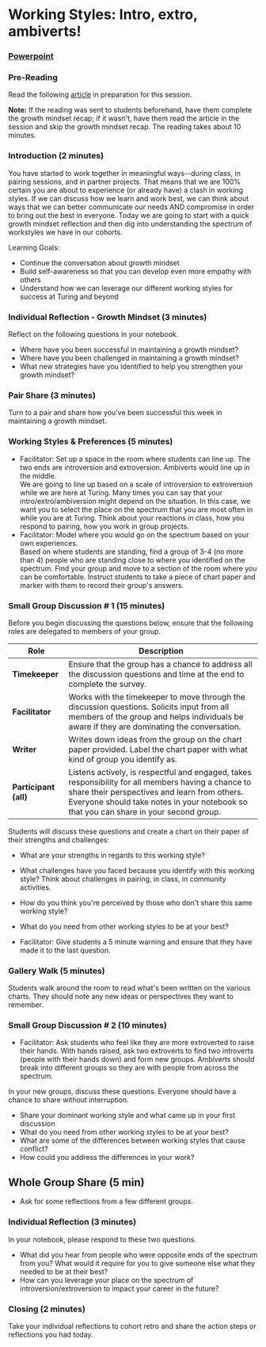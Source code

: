 #  Working Styles:  Intro, extro, ambiverts!

### [Powerpoint](https://docs.google.com/presentation/d/1Dv3pkCbDjEGilq9tPq5ABHySQIQ3zBs489fetFvcZno/edit#slide=id.g1eee055cc6_1_92)

### Pre-Reading

Read the following [article](https://www.fastcompany.com/3016031/leadership-now/are-you-an-introvert-or-an-extrovert-and-what-it-means-for-your-career) in preparation for this session.

**Note:** If the reading was sent to students beforehand, have them complete the growth mindset recap; if it wasn't, have them read the article in the session and skip the growth mindset recap. The reading takes about 10 minutes. 

### Introduction (2 minutes)
You have started to work together in meaningful ways--during class, in pairing sessions, and in partner projects.  That means that we are 100% certain you are about to experience (or already have) a clash in working styles.  If we can discuss how we learn and work best, we can think about ways that we can better communicate our needs AND compromise in order to bring out the best in everyone.  Today we are going to start with a quick growth mindset reflection and then dig into understanding the spectrum of workstyles we have in our cohorts. 

Learning Goals:

* Continue the conversation about growth mindset
* Build self-awareness so that you can develop even more empathy with others
* Understand how we can leverage our different working styles for success at Turing and beyond

### Individual Reflection - Growth Mindset (3 minutes)

Reflect on the following questions in your notebook.

* Where have you been successful in maintaining a growth mindset?
* Where have you been challenged in maintaining a growth mindset?
* What new strategies have you identified to help you strengthen your growth mindset?

### Pair Share (3 minutes)

Turn to a pair and share how you've been successful this week in maintaining a growth mindset.

### Working Styles & Preferences (5 minutes)

* Facilitator: Set up a space in the room where students can line up.  The two ends are introversion and extroversion.  Ambiverts would line up in the middle.  
We are going to line up based on a scale of introversion to extroversion while we are here at Turing. Many times you can say that your intro/extro/ambiversion might depend on the situation.  In this case, we want you to select the place on the spectrum that you are most often in while you are at Turing.  Think about your reactions in class, how you respond to pairing, how you work in group projects.  
* Facilitator:  Model where you would go on the spectrum based on your own experiences.  
Based on where students are standing, find a group of 3-4 (no more than 4) people who are standing close to where you identified on the spectrum.  Find your group and move to a section of the room where you can be comfortable. Instruct students to take a piece of chart paper and marker with them to record their group's answers. 

### Small Group Discussion # 1 (15 minutes)

Before you begin discussing the questions below, ensure that the following roles are delegated to members of your group.

| Role | Description |
|--------|-----------|
| **Timekeeper** | Ensure that the group has a chance to address all the discussion questions and time at the end to complete the survey.|
| **Facilitator** | Works with the timekeeper to move through the discussion questions. Solicits input from all members of the group and helps individuals be aware if they are dominating the conversation.|
| **Writer** | Writes down ideas from the group on the chart paper provided. Label the chart paper with what kind of group you identify as. |
| **Participant (all)** | Listens actively, is respectful and engaged, takes responsibility for all members having a chance to share their perspectives and learn from others.  Everyone should take notes in your notebook so that you can share in your second group. |

Students will discuss these questions and create a chart on their paper of their strengths and challenges:

* What are your strengths in regards to this working style?
* What challenges have you faced because you identify with this working style? Think about challenges in pairing, in class, in community activities.
* How do you think you're perceived by those who don't share this same working style?
* What do you need from other working styles to be at your best?

* Facilitator: Give students a 5 minute warning and ensure that they have made it to the last question.

### Gallery Walk (5 minutes)

Students walk around the room to read what's been written on the various charts. They should note any new ideas or perspectives they want to remember. 

### Small Group Discussion # 2 (10 minutes)

* Facilitator:  Ask students who feel like they are more extroverted to raise their hands.  With hands raised, ask two extroverts to find two introverts (people with their hands down) and form new groups.  Ambiverts should break into different groups so they are with people from across the spectrum.  

In your new groups, discuss these questions. Everyone should have a chance to share without interruption.  

* Share your dominant working style and what came up in your first discussion
* What do you need from other working styles to be at your best?
* What are some of the differences between working styles that cause conflict?
* How could you address the differences in your work?

## Whole Group Share (5 min)
* Ask for some reflections from a few different groups.  

### Individual Reflection (3 minutes)
In your notebook, please respond to these two questions.

* What did you hear from people who were opposite ends of the spectrum from you?  What would it require for you to give someone else what they needed to be at their best? 
* How can you leverage your place on the spectrum of introversion/extroversion to impact your career in the future?

### Closing (2 minutes)

Take your individual reflections to cohort retro and share the action steps or reflections you had today.   

